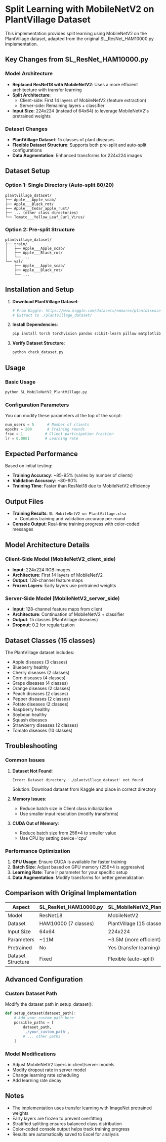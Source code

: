 # Split Learning with MobileNetV2 on PlantVillage Dataset

This implementation provides split learning using MobileNetV2 on the PlantVillage dataset, adapted from the original SL_ResNet_HAM10000.py implementation.

## Key Changes from SL_ResNet_HAM10000.py

### Model Architecture
- **Replaced ResNet18 with MobileNetV2**: Uses a more efficient architecture with transfer learning
- **Split Architecture**: 
  - Client-side: First 14 layers of MobileNetV2 (feature extraction)
  - Server-side: Remaining layers + classifier
- **Input Size**: 224x224 (instead of 64x64) to leverage MobileNetV2's pretrained weights

### Dataset Changes
- **PlantVillage Dataset**: 15 classes of plant diseases
- **Flexible Dataset Structure**: Supports both pre-split and auto-split configurations
- **Data Augmentation**: Enhanced transforms for 224x224 images

## Dataset Setup

### Option 1: Single Directory (Auto-split 80/20)
```
plantvillage_dataset/
├── Apple___Apple_scab/
├── Apple___Black_rot/
├── Apple___Cedar_apple_rust/
├── ... (other class directories)
└── Tomato___Yellow_Leaf_Curl_Virus/
```

### Option 2: Pre-split Structure
```
plantvillage_dataset/
├── train/
│   ├── Apple___Apple_scab/
│   ├── Apple___Black_rot/
│   └── ...
└── val/
    ├── Apple___Apple_scab/
    ├── Apple___Black_rot/
    └── ...
```

## Installation and Setup

1. **Download PlantVillage Dataset**:
   ```bash
   # From Kaggle: https://www.kaggle.com/datasets/emmarex/plantdisease
   # Extract to ./plantvillage_dataset/
   ```

2. **Install Dependencies**:
   ```bash
   pip install torch torchvision pandas scikit-learn pillow matplotlib
   ```

3. **Verify Dataset Structure**:
   ```bash
   python check_dataset.py
   ```

## Usage

### Basic Usage
```bash
python SL_MobileNetV2_PlantVillage.py
```

### Configuration Parameters
You can modify these parameters at the top of the script:

```python
num_users = 5      # Number of clients
epochs = 200       # Training rounds
frac = 1          # Client participation fraction
lr = 0.0001       # Learning rate
```

## Expected Performance

Based on initial testing:
- **Training Accuracy**: ~85-95% (varies by number of clients)
- **Validation Accuracy**: ~80-90%
- **Training Time**: Faster than ResNet18 due to MobileNetV2 efficiency

## Output Files

- **Training Results**: `SL MobileNetV2 on PlantVillage.xlsx`
  - Contains training and validation accuracy per round
- **Console Output**: Real-time training progress with color-coded messages

## Model Architecture Details

### Client-Side Model (MobileNetV2_client_side)
- **Input**: 224x224 RGB images
- **Architecture**: First 14 layers of MobileNetV2
- **Output**: 128-channel feature maps
- **Frozen Layers**: Early layers use pretrained weights

### Server-Side Model (MobileNetV2_server_side)
- **Input**: 128-channel feature maps from client
- **Architecture**: Continuation of MobileNetV2 + classifier
- **Output**: 15 classes (PlantVillage diseases)
- **Dropout**: 0.2 for regularization

## Dataset Classes (15 classes)

The PlantVillage dataset includes:
- Apple diseases (3 classes)
- Blueberry healthy
- Cherry diseases (2 classes)
- Corn diseases (4 classes)
- Grape diseases (4 classes)
- Orange diseases (2 classes)
- Peach diseases (2 classes)
- Pepper diseases (2 classes)
- Potato diseases (2 classes)
- Raspberry healthy
- Soybean healthy
- Squash diseases
- Strawberry diseases (2 classes)
- Tomato diseases (10 classes)

## Troubleshooting

### Common Issues

1. **Dataset Not Found**:
   ```
   Error: Dataset directory './plantvillage_dataset' not found
   ```
   Solution: Download dataset from Kaggle and place in correct directory

2. **Memory Issues**:
   - Reduce batch size in Client class initialization
   - Use smaller input resolution (modify transforms)

3. **CUDA Out of Memory**:
   - Reduce batch size from 256*4 to smaller value
   - Use CPU by setting device='cpu'

### Performance Optimization

1. **GPU Usage**: Ensure CUDA is available for faster training
2. **Batch Size**: Adjust based on GPU memory (256*4 is aggressive)
3. **Learning Rate**: Tune lr parameter for your specific setup
4. **Data Augmentation**: Modify transforms for better generalization

## Comparison with Original Implementation

| Aspect | SL_ResNet_HAM10000.py | SL_MobileNetV2_PlantVillage.py |
|--------|----------------------|--------------------------------|
| Model | ResNet18 | MobileNetV2 |
| Dataset | HAM10000 (7 classes) | PlantVillage (15 classes) |
| Input Size | 64x64 | 224x224 |
| Parameters | ~11M | ~3.5M (more efficient) |
| Pretrained | No | Yes (transfer learning) |
| Dataset Structure | Fixed | Flexible (auto-split) |

## Advanced Configuration

### Custom Dataset Path
Modify the dataset path in setup_dataset():
```python
def setup_dataset(dataset_path):
    # Add your custom path here
    possible_paths = [
        dataset_path,
        './your_custom_path',
        # ... other paths
    ]
```

### Model Modifications
- Adjust MobileNetV2 layers in client/server models
- Modify dropout rate in server model
- Change learning rate scheduling
- Add learning rate decay

## Notes

- The implementation uses transfer learning with ImageNet pretrained weights
- Early layers are frozen to prevent overfitting
- Stratified splitting ensures balanced class distribution
- Color-coded console output helps track training progress
- Results are automatically saved to Excel for analysis